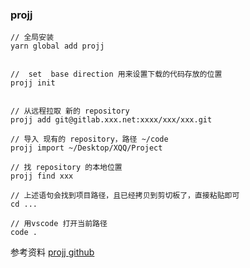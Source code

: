 ### projj

```
// 全局安装
yarn global add projj


//  set  base direction 用来设置下载的代码存放的位置
projj init


// 从远程拉取 新的 repository
projj add git@gitlab.xxx.net:xxxx/xxx/xxx.git

// 导入 现有的 repository，路径 ~/code
projj import ~/Desktop/XQQ/Project

// 找 repository 的本地位置
projj find xxx

// 上述语句会找到项目路径，且已经拷贝到剪切板了，直接粘贴即可
cd ...

// 用vscode 打开当前路径
code . 
```

参考资料
[projj github](https://github.com/popomore/projj)

